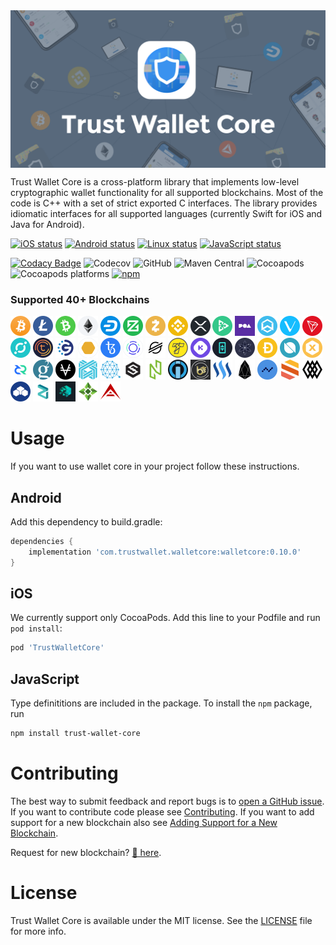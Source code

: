 <img src="docs/banner.png" align="center" title="Trust logo">

Trust Wallet Core is a cross-platform library that implements low-level cryptographic wallet functionality for all supported blockchains. Most of the code is C++ with a set of strict exported C interfaces. The library provides idiomatic interfaces for all supported languages (currently Swift for iOS and Java for Android).

[![iOS status](https://dev.azure.com/TrustWallet/Trust%20Wallet%20Core/_apis/build/status/Wallet%20Core%20iOS)](https://dev.azure.com/TrustWallet/Trust%20Wallet%20Core/_build/latest?definitionId=13)
[![Android status](https://dev.azure.com/TrustWallet/Trust%20Wallet%20Core/_apis/build/status/Wallet%20Core%20Android)](https://dev.azure.com/TrustWallet/Trust%20Wallet%20Core/_build/latest?definitionId=11)
[![Linux status](https://dev.azure.com/TrustWallet/Trust%20Wallet%20Core/_apis/build/status/Wallet%20Core%20Linux)](https://dev.azure.com/TrustWallet/Trust%20Wallet%20Core/_build/latest?definitionId=24)
[![JavaScript status](https://dev.azure.com/TrustWallet/Trust%20Wallet%20Core/_apis/build/status/Wallet%20Core%20JavaScript)](https://dev.azure.com/TrustWallet/Trust%20Wallet%20Core/_build?definitionId=29)

[![Codacy Badge](https://api.codacy.com/project/badge/Grade/82e76f6ea4ba4f0d9029e8846c04c093)](https://www.codacy.com/app/hewigovens/wallet-core?utm_source=github.com&amp;utm_medium=referral&amp;utm_content=TrustWallet/wallet-core&amp;utm_campaign=Badge_Grade)
![Codecov](https://codecov.io/gh/TrustWallet/wallet-core/branch/master/graph/badge.svg)
![GitHub](https://img.shields.io/github/license/TrustWallet/wallet-core.svg)
![Maven Central](https://img.shields.io/maven-central/v/com.trustwallet.walletcore/walletcore.svg)
![Cocoapods](https://img.shields.io/cocoapods/v/TrustWalletCore.svg)
![Cocoapods platforms](https://img.shields.io/cocoapods/p/TrustWalletCore.svg)
[![npm](https://img.shields.io/badge/npm-v0.1.0-blue.svg?style=flat-square&logo=npm)](https://www.npmjs.com/package/trust-wallet-core)

### Supported 40+ Blockchains

<a href="https://bitcoin.org" target="_blank"><img src="https://raw.githubusercontent.com/TrustWallet/tokens/master/coins/0.png" width="32" /></a>
<a href="https://litecoin.org/" target="_blank"><img src="https://raw.githubusercontent.com/TrustWallet/tokens/master/coins/2.png" width="32" /></a>
<a href="https://www.bitcoincash.org/" target="_blank"><img src="https://raw.githubusercontent.com/TrustWallet/tokens/master/coins/145.png" width="32" /></a>
<a href="https://ethereum.org/" target="_blank"><img src="https://raw.githubusercontent.com/TrustWallet/tokens/master/coins/60.png" width="32" /></a>
<a href="https://www.dash.org/" target="_blank"><img src="https://raw.githubusercontent.com/TrustWallet/tokens/master/coins/5.png" width="32" /></a>
<a href="https://zcoin.io/" target="_blank"><img src="https://raw.githubusercontent.com/TrustWallet/tokens/master/coins/136.png" width="32" /></a>
<a href="https://z.cash/" target="_blank"><img src="https://raw.githubusercontent.com/TrustWallet/tokens/master/coins/133.png" width="32" /></a>
<a href="https://testnet.binance.org" target="_blank"><img src="https://raw.githubusercontent.com/TrustWallet/tokens/master/coins/714.png" width="32" /></a>
<a href="https://ripple.com/" target="_blank"><img src="https://raw.githubusercontent.com/TrustWallet/tokens/master/coins/144.png" width="32" /></a>
<a href="https://callisto.network/" target="_blank"><img src="https://raw.githubusercontent.com/TrustWallet/tokens/master/coins/820.png" width="32" /></a>
<a href="https://poa.network/" target="_blank"><img src="https://raw.githubusercontent.com/TrustWallet/tokens/master/coins/178.png" width="32" /></a>
<a href="https://wanchain.org/" target="_blank"><img src="https://raw.githubusercontent.com/TrustWallet/tokens/master/coins/5718350.png" width="32" /></a>
<a href="https://www.vechain.org/" target="_blank"><img src="https://raw.githubusercontent.com/TrustWallet/tokens/master/coins/818.png" width="32" /></a>
<a href="https://tron.network/" target="_blank"><img src="https://raw.githubusercontent.com/TrustWallet/tokens/master/coins/195.png" width="32" /></a>
<a href="https://icon.foundation/" target="_blank"><img src="https://raw.githubusercontent.com/TrustWallet/tokens/master/coins/74.png" width="32" /></a>
<a href="https://tomochain.com/" target="_blank"><img src="https://raw.githubusercontent.com/TrustWallet/tokens/master/coins/889.png" width="32" /></a>
<a href="https://gochain.io/" target="_blank"><img src="https://raw.githubusercontent.com/TrustWallet/tokens/master/coins/6060.png" width="32" /></a>
<a href="https://nimiq.com/" target="_blank"><img src="https://raw.githubusercontent.com/TrustWallet/tokens/master/coins/242.png" width="32" /></a>
<a href="https://tezos.com/" target="_blank"><img src="https://raw.githubusercontent.com/TrustWallet/tokens/master/coins/1729.png" width="32" /></a>
<a href="https://aion.network/" target="_blank"><img src="https://raw.githubusercontent.com/TrustWallet/tokens/master/coins/425.png" width="32" /></a>
<a href="https://www.stellar.org/" target="_blank"><img src="https://raw.githubusercontent.com/TrustWallet/tokens/master/coins/148.png" width="32" /></a>
<a href="https://thundercore.com" target="_blank"><img src="https://raw.githubusercontent.com/TrustWallet/tokens/master/coins/1001.png" width="32" /></a>
<a href="https://kinecosystem.org/" target="_blank"><img src="https://raw.githubusercontent.com/TrustWallet/tokens/master/coins/2017.png" width="32" /></a>
<a href="https://www.thetatoken.org/" target="_blank"><img src="https://raw.githubusercontent.com/TrustWallet/tokens/master/coins/500.png" width="32" /></a>
<a href="https://cosmos.network/" target="_blank"><img src="https://raw.githubusercontent.com/TrustWallet/tokens/master/coins/118.png" width="32" /></a>
<a href="https://dogecoin.com/" target="_blank"><img src="https://raw.githubusercontent.com/TrustWallet/tokens/master/coins/3.png" width="32" /></a>
<a href="https://ont.io/" target="_blank"><img src="https://raw.githubusercontent.com/TrustWallet/tokens/master/coins/1024.png" width="32" /></a>
<a href="https://poa.network/xdai" target="_blank"><img src="https://raw.githubusercontent.com/TrustWallet/tokens/master/coins/700.png" width="32" /></a>
<a href="https://decred.org/" target="_blank"><img src="https://raw.githubusercontent.com/TrustWallet/tokens/master/coins/42.png" width="32" /></a>
<a href="https://www.groestlcoin.org/" target="_blank"><img src="https://raw.githubusercontent.com/TrustWallet/tokens/master/coins/17.png" width="32" /></a>
<a href="https://viacoin.org/" target="_blank"><img src="https://raw.githubusercontent.com/TrustWallet/tokens/master/coins/14.png" width="32" /></a>
<a href="https://luxcore.io/" target="_blank"><img src="https://raw.githubusercontent.com/TrustWallet/tokens/master/coins/3003.png" width="32" /></a>
<a href="https://qtum.org/" target="_blank"><img src="https://raw.githubusercontent.com/TrustWallet/tokens/master/coins/2301.png" width="32" /></a>
<a href="https://iost.io/" target="_blank"><img src="https://raw.githubusercontent.com/TrustWallet/tokens/master/coins/291.png" width="32" /></a>
<a href="https://nuls.io/" target="_blank"><img src="https://raw.githubusercontent.com/TrustWallet/tokens/master/coins/8964.png" width="32" /></a>
<a href="https://www.iocoin.io/" target="_blank"><img src="https://raw.githubusercontent.com/TrustWallet/tokens/master/coins/295.png" width="32" /></a>
<a href="https://bravocoin.com/" target="_blank"><img src="https://raw.githubusercontent.com/TrustWallet/tokens/master/coins/282.png" width="32" /></a>
<a href="http://steem.io" target="_blank"><img src="https://raw.githubusercontent.com/TrustWallet/tokens/master/coins/135.png" width="32" /></a>
<a href="https://eos.io/" target="_blank"><img src="https://raw.githubusercontent.com/TrustWallet/tokens/master/coins/194.png" width="32" /></a>
<a href="https://nano.org/" target="_blank"><img src="https://raw.githubusercontent.com/TrustWallet/tokens/master/coins/165.png" width="32" /></a>
<a href="https://semux.org/" target="_blank"><img src="https://raw.githubusercontent.com/TrustWallet/tokens/master/coins/7562605.png" width="32" /></a>
<a href="https://dexon.org/" target="_blank"><img src="https://raw.githubusercontent.com/TrustWallet/tokens/master/coins/237.png" width="32" /></a>
<a href="https://zel.network/" target="_blank"><img src="https://raw.githubusercontent.com/TrustWallet/tokens/master/coins/19167.png" width="32" /></a>
<a href="https://zilliqa.com/" target="_blank"><img src="https://raw.githubusercontent.com/TrustWallet/tokens/master/coins/313.png" width="32" /></a>
<a href="https://iotex.io/" target="_blank"><img src="https://raw.githubusercontent.com/TrustWallet/tokens/master/coins/304.png" width="32" /></a>
<a href="https://ellaism.org/" target="_blank"><img src="https://raw.githubusercontent.com/TrustWallet/tokens/master/coins/163.png" width="32" /></a>
<a href="http://ark.io" target="_blank"><img src="https://raw.githubusercontent.com/TrustWallet/tokens/master/coins/111.png" width="32" /></a>

# Usage

If you want to use wallet core in your project follow these instructions.

## Android

Add this dependency to build.gradle:

```groovy
dependencies {
    implementation 'com.trustwallet.walletcore:walletcore:0.10.0'
}
```

## iOS

We currently support only CocoaPods. Add this line to your Podfile and run `pod install`:

```ruby
pod 'TrustWalletCore'
```

## JavaScript
Type definititions are included in the package.
To install the `npm` package, run

```bash
npm install trust-wallet-core
```

# Contributing

The best way to submit feedback and report bugs is to [open a GitHub issue](https://github.com/TrustWallet/wallet-core/issues/new).
If you want to contribute code please see [Contributing](https://developer.trustwallet.com/wallet-core/contributing).
If you want to add support for a new blockchain also see [Adding Support for a New Blockchain](https://developer.trustwallet.com/wallet-core/newblockchain).

Request for new blockchain? [🚀 here](https://github.com/TrustWallet/wallet-core/issues/new?template=new_blockchain.md&title=Add+support+for).

# License

Trust Wallet Core is available under the MIT license. See the [LICENSE](LICENSE) file for more info.
